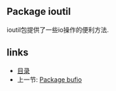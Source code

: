 Package ioutil
----

ioutil包提供了一些io操作的便利方法.




links
-----
+ [目录](../golang)
+ 上一节: [Package bufio](Package-bufio.md)
